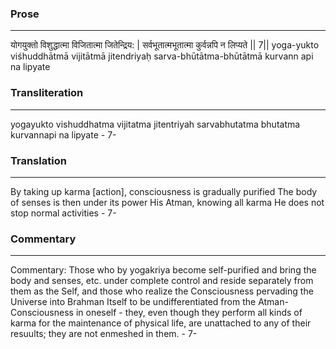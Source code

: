 ### Prose 
 --- 
योगयुक्तो विशुद्धात्मा विजितात्मा जितेन्द्रिय: |
सर्वभूतात्मभूतात्मा कुर्वन्नपि न लिप्यते || 7||
yoga-yukto viśhuddhātmā vijitātmā jitendriyaḥ
sarva-bhūtātma-bhūtātmā kurvann api na lipyate

### Transliteration 
 --- 
yogayukto vishuddhatma vijitatma jitentriyah sarvabhutatma bhutatma kurvannapi na lipyate - 7-

### Translation 
 --- 
By taking up karma [action], consciousness is gradually purified The body of senses is then under its power His Atman, knowing all karma He does not stop normal activities - 7-

### Commentary 
 --- 
Commentary: Those who by yogakriya become self-purified and bring the body and senses, etc. under complete control and reside separately from them as the Self, and those who realize the Consciousness pervading the Universe into Brahman Itself to be undifferentiated from the Atman-Consciousness in oneself - they, even though they perform all kinds of karma for the maintenance of physical life, are unattached to any of their resuults; they are not enmeshed in them. - 7-